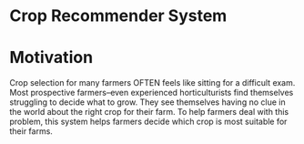 # Crop Recommender System

# Motivation

Crop selection for many  farmers OFTEN feels like sitting for a difficult exam.
Most prospective farmers–even experienced horticulturists find themselves struggling to decide what to grow.
They see themselves having no clue in the world about the right crop for their farm. 
To help farmers deal with this problem, this system helps farmers decide which crop is most suitable for their farms.
